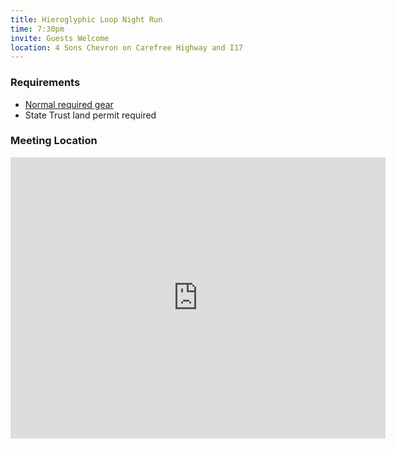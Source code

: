 ```yaml
---
title: Hieroglyphic Loop Night Run
time: 7:30pm
invite: Guests Welcome
location: 4 Sons Chevron on Carefree Highway and I17
---
```


### Requirements

* [Normal required gear](/about/required-gear)
* State Trust land permit required

### Meeting Location

<iframe src="https://www.google.com/maps/embed?pb=!1m18!1m12!1m3!1d11152.03501834497!2d-112.1345329319518!3d33.79889189120934!2m3!1f0!2f0!3f0!3m2!1i1024!2i768!4f13.1!3m3!1m2!1s0x872b63c30eb793e1%3A0x1ac01cf7f78dcb43!2s4%20Sons%20Food%20Stores!5e0!3m2!1sen!2sus!4v1752191675310!5m2!1sen!2sus" width="600" height="450" style="border:0;" allowfullscreen="" loading="lazy" referrerpolicy="no-referrer-when-downgrade"></iframe>
